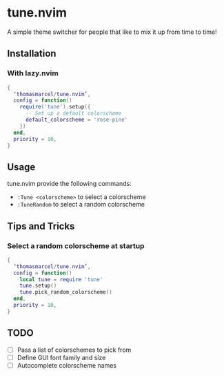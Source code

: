 # tune.nvim

A simple theme switcher for people that like to mix it up from time to time!

## Installation

### With lazy.nvim

```lua
{
  ‘thomasmarcel/tune.nvim’,
  config = function()
    require('tune').setup({
      -- Set up a default colorscheme
      default_colorscheme = 'rose-pine'
    })
  end,
  priority = 10,
}
```

## Usage

tune.nvim provide the following commands:
- `:Tune <colorscheme>` to select a colorscheme
- `:TuneRandom` to select a random colorscheme

## Tips and Tricks

### Select a random colorscheme at startup

```lua
{
  ‘thomasmarcel/tune.nvim’,
  config = function()
    local tune = require 'tune'
    tune.setup()
    tune.pick_random_colorscheme()
  end,
  priority = 10,
}
```

## TODO

- [ ] Pass a list of colorschemes to pick from
- [ ] Define GUI font family and size
- [ ] Autocomplete colorscheme names
